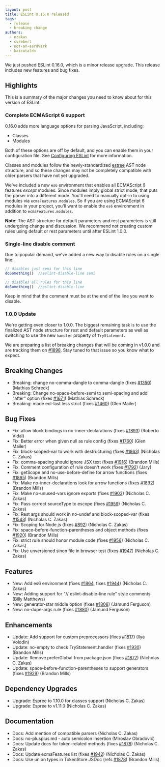 ```yaml
---
layout: post
title: ESLint 0.16.0 released
tags:
  - release
  - breaking change
authors:
  - nzakas
  - cvrebert
  - not-an-aardvark
  - kaicataldo
---
```


We just pushed ESLint 0.16.0, which is a minor release upgrade. This release includes new features and bug fixes.

## Highlights

This is a summary of the major changes you need to know about for this version of ESLint.

### Complete ECMAScript 6 support

0.16.0 adds more language options for parsing JavaScript, including:

* Classes
* Modules

Both of these options are off by default, and you can enable them in your configuration file. See [Configuring ESLint](https://eslint.org/docs/user-guide/configuring) for more information.

Classes and modules follow the newly-standardized [estree](https://github.com/estree/estree/) AST node structure, and so these changes may not be completely compatible with older parsers that have not yet upgraded.

We've included a new `es6` environment that enables all ECMAScript 6 features *except* modules. Since modules imply global strict mode, that puts the parser into a different mode. You'll need to manually opt-in to using modules via `ecmaFeatures.modules`. So if you are using ECMAScript 6 modules in your project, you'll want to enable the `es6` environment in addition to `ecmaFeatures.modules`.

**Note:** The AST structure for default parameters and rest parameters is still undergoing change and discussion. We recommend not creating custom rules using default or rest parameters until after ESLint 1.0.0.

### Single-line disable comment

Due to popular demand, we've added a new way to disable rules on a single line:

```js
// disables just semi for this line
doSomething()  //eslint-disable-line semi

// disables all rules for this line
doSomething()  //eslint-disable-line
```

Keep in mind that the comment must be at the end of the line you want to disable.

### 1.0.0 Update

We're getting even closer to 1.0.0. The biggest remaining task is to use the finalized AST node structure for rest and default parameters as well as switching to use the new `handler` property of `TryStatement`.

We are preparing a list of breaking changes that will be coming in v1.0.0 and are tracking them on [#1898](https://github.com/eslint/eslint/issues/1898). Stay tuned to that issue so you know what to expect.

## Breaking Changes

* Breaking: change no-comma-dangle to comma-dangle (fixes [#1350](https://github.com/eslint/eslint/issues/1350)) (Mathias Schreck)
* Breaking: Change no-space-before-semi to semi-spacing and add "after" option (fixes [#1671](https://github.com/eslint/eslint/issues/1671)) (Mathias Schreck)
* Breaking: made eol-last less strict (fixes [#1460](https://github.com/eslint/eslint/issues/1460)) (Glen Mailer)

## Bug Fixes

* Fix: allow block bindings in no-inner-declarations (fixes [#1893](https://github.com/eslint/eslint/issues/1893)) (Roberto Vidal)
* Fix: Better error when given null as rule config (fixes [#1760](https://github.com/eslint/eslint/issues/1760)) (Glen Mailer)
* Fix: block-scoped-var to work with destructuring (fixes [#1863](https://github.com/eslint/eslint/issues/1863)) (Nicholas C. Zakas)
* Fix: comma-spacing should ignore JSX text (fixes [#1916](https://github.com/eslint/eslint/issues/1916)) (Brandon Mills)
* Fix: Comment configuration of rule doesn't work (fixes [#1792](https://github.com/eslint/eslint/issues/1792)) (Jary)
* Fix: getScope and no-use-before-define for arrow functions (fixes [#1895](https://github.com/eslint/eslint/issues/1895)) (Brandon Mills)
* Fix: Make no-inner-declarations look for arrow functions (fixes [#1892](https://github.com/eslint/eslint/issues/1892)) (Brandon Mills)
* Fix: Make no-unused-vars ignore exports (fixes [#1903](https://github.com/eslint/eslint/issues/1903)) (Nicholas C. Zakas)
* Fix: Pass correct sourceType to escope (fixes [#1959](https://github.com/eslint/eslint/issues/1959)) (Nicholas C. Zakas)
* Fix: Rest args should work in no-undef and block-scoped-var (fixes [#1543](https://github.com/eslint/eslint/issues/1543)) (Nicholas C. Zakas)
* Fix: Scoping for Node.js (fixes [#892](https://github.com/eslint/eslint/issues/892)) (Nicholas C. Zakas)
* Fix: space-before-function-parentheses and object methods (fixes [#1920](https://github.com/eslint/eslint/issues/1920)) (Brandon Mills)
* Fix: strict rule should honor module code (fixes [#1956](https://github.com/eslint/eslint/issues/1956)) (Nicholas C. Zakas)
* Fix: Use unversioned sinon file in browser test (fixes [#1947](https://github.com/eslint/eslint/issues/1947)) (Nicholas C. Zakas)

## Features

* New: Add es6 environment (fixes [#1864](https://github.com/eslint/eslint/issues/1864), fixes [#1944](https://github.com/eslint/eslint/issues/1944)) (Nicholas C. Zakas)
* New: Adding support for "// eslint-disable-line rule" style comments (Billy Matthews)
* New: generator-star middle option (fixes [#1808](https://github.com/eslint/eslint/issues/1808)) (Jamund Ferguson)
* New: no-dupe-args rule (fixes [#1880](https://github.com/eslint/eslint/issues/1880)) (Jamund Ferguson)

## Enhancements

* Update: Add support for custom preprocessors (fixes [#1817](https://github.com/eslint/eslint/issues/1817)) (Ilya Volodin)
* Update: no-empty to check TryStatement.handler (fixes [#1930](https://github.com/eslint/eslint/issues/1930)) (Brandon Mills)
* Update: Remove preferGlobal from package.json (fixes [#1877](https://github.com/eslint/eslint/issues/1877)) (Nicholas C. Zakas)
* Update: space-before-function-parentheses to support generators (fixes [#1929](https://github.com/eslint/eslint/issues/1929)) (Brandon Mills)

## Dependency Upgrades

* Upgrade: Espree to 1.10.0 for classes support (Nicholas C. Zakas)
* Upgrade: Espree to v1.11.0 (Nicholas C. Zakas)

## Documentation

* Docs: Add mention of compatible parsers (Nicholas C. Zakas)
* Docs: no-plusplus.md - auto semicolon insertion (Miroslav Obradović)
* Docs: Update docs for token-related methods (fixes [#1878](https://github.com/eslint/eslint/issues/1878)) (Nicholas C. Zakas)
* Docs: Update ecmaFeatures list (fixes [#1942](https://github.com/eslint/eslint/issues/1942)) (Nicholas C. Zakas)
* Docs: Use union types in TokenStore JSDoc (refs [#1878](https://github.com/eslint/eslint/issues/1878)) (Brandon Mills)
